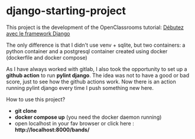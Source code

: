 # django-starting-project

This project is the development of the OpenClassrooms tutorial: [Débutez avec le framework Django](https://openclassrooms.com/fr/courses/7172076-debutez-avec-le-framework-django)

The only difference is that I didn't use venv + sqlite, but two containers: a python container and a postgresql container created using docker (dockerfile and docker compose)

As I have always worked with gitlab, I also took the opportunity to set up a **github action** to run **pylint django**. The idea was not to have a good or bad score, just to see how the github actions work. Now there is an action running pylint django every time I push something new here.

How to use this project?

- **git clone**
- **docker compose up** (you need the docker daemon running)
- open localhost in your fav browser or click here : **http://localhost:8000/bands/**
